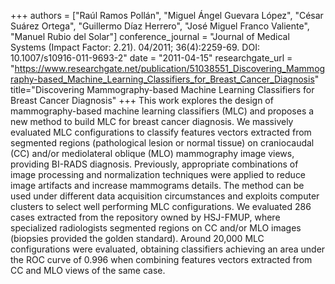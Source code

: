 +++
authors = ["Raúl Ramos Pollán", "Miguel Ángel Guevara López", "César Suárez Ortega", "Guillermo Díaz Herrero", "José Miguel Franco Valiente", "Manuel Rubio del Solar"]
conference_journal = "Journal of Medical Systems (Impact Factor: 2.21). 04/2011; 36(4):2259-69. DOI: 10.1007/s10916-011-9693-2"
date = "2011-04-15"
researchgate_url = "https://www.researchgate.net/publication/51038551_Discovering_Mammography-based_Machine_Learning_Classifiers_for_Breast_Cancer_Diagnosis"
title="Discovering Mammography-based Machine Learning Classifiers for Breast Cancer Diagnosis"
+++
This work explores the design of mammography-based machine learning classifiers (MLC) and proposes a new method to build MLC for breast cancer diagnosis. We massively evaluated MLC configurations to classify features vectors extracted from segmented regions (pathological lesion or normal tissue) on craniocaudal (CC) and/or mediolateral oblique (MLO) mammography image views, providing BI-RADS diagnosis. Previously, appropriate combinations of image processing and normalization techniques were applied to reduce image artifacts and increase mammograms details. The method can be used under different data acquisition circumstances and exploits computer clusters to select well performing MLC configurations. We evaluated 286 cases extracted from the repository owned by HSJ-FMUP, where specialized radiologists segmented regions on CC and/or MLO images (biopsies provided the golden standard). Around 20,000 MLC configurations were evaluated, obtaining classifiers achieving an area under the ROC curve of 0.996 when combining features vectors extracted from CC and MLO views of the same case. 
